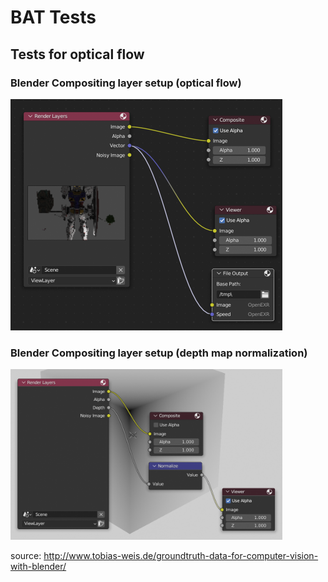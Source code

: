 # BAT Tests

## Tests for optical flow

### Blender Compositing layer setup (optical flow)

<img width="435" alt="setup" src="assets/flow_setup.PNG">

### Blender Compositing layer setup (depth map normalization)

<img width="435" alt="setup" src="assets/depth_setup.PNG">

source: http://www.tobias-weis.de/groundtruth-data-for-computer-vision-with-blender/
